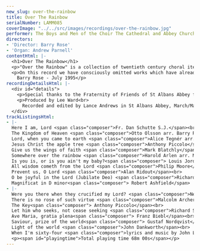 ```yaml
---
new_slug: over-the-rainbow
title: Over The Rainbow
serialNumber: LAMM085
coverImage: "../../src/images/recordings/over-the-rainbow.jpg"
performer: The Boys and Men of the Choir The Cathedral and Abbey Church of St Albans
directors:
- 'Director: Barry Rose'
- 'Organ: Andrew Parnell'
contentHtml: |-
  <h1>Over The Rainbow</h1>
  <p>"Over the Rainbow" is a collection of twentieth century choral items, both sacred and secular, and is a selection from some of the music sung by the choir of the Cathedral and Abbey Church of St. Alban during three visits to the United States of America in the early 1990's. In cathedrals, churches and schools in Baltimore, Greenwich Conn, New Haven, New York, Philadelphia, Princeton, Orlando, Tampa, Palm Beach, Washington DC and Wilmington, the choir sang many of the so called standard classics of English church music whilst also introducing their audiences to some of the newer choral repertoire, both European and American.</p>
  <p>On this record we have consciously omitted works which have already been recorded by several other choirs, and out of the nineteen tracks you will now hear, we think that at least fourteen have been recorded for the first time in the UK, and probably more than that. In an age when musical versatility seems to be a pre-requisite not just of the great orchestras but now also of choirs, we make no apology for the inclusion of the secular items. Rather we hope that they will show you a different side of this cathedral choir whose priority remains the leading of the worship at this great Cathedral and Abbey Church.<br>
    Barry Rose - July 1995</p>
recordingDetailsHtml: |-
  <div id="details">
    <p>Special thanks to the Fraternity of Friends of St Albans Abbey for their sponsorship of this recording.</p>
    <p>Produced by Lee Ward<br>
      Recorded and edited by Lance Andrews in St Albans Abbey, March/May 1995</p>
  </div>
trackListingsHtml:
- |-
  Here I am, Lord <span class="composer">Fr. Dan Schutte S.J.</span><br>
  The Kingdom of Heaven <span class="composer">Otto Olsson arr. Barry Rose</span><br>
  Lord, when you came to earth <span class="composer">Alice Tegnér arr. Barry Rose</span><br>
  Jesus Christ the apple tree <span class="composer">Anthony Piccolo</span><br>
  Give us the wings of faith <span class="composer">Mark Blatchly</span><br>
  Somewhere over the rainbow <span class="composer">Harold Arlen arr. Martin</span> <span class="composer">Pickard</span><br>
  Is you is, or is you ain't my baby?<span class="composer"> Louis Jordan arr. James Oxley</span><br>
  All wisdom cometh from the Lord <span class="composer">Philip Moore</span><br>
  Prevent us, O Lord <span class="composer">Alan Ridout</span><br>
  O be joyful in the Lord (Jubilate Deo) <span class="composer">Richard Shephard</span><br>
  Magnificat in D minor<span class="composer"> Robert Ashfield</span>
- |-
  Were you there when they crucified my Lord? <span class="composer">Negro Spiritual arr. by H.T.Burleigh</span><br>
  There is no rose of such virtue <span class="composer">Malcolm Archer</span><br>
  The Key<span class="composer"> Anthony Piccolo</span><br>
  Let him who seeks, not cease seeking <span class="composer">Richard Shephard</span><br>
  Ave Maria, gratia plena<span class="composer"> Franz Biebl</span><br>
  Saviour, prize of the world<span class="composer"> Gustaf Nordqvist</span><br>
  Light of the world <span class="composer">John Dankworth</span><br>
  When I'm sixty-four <span class="composer">lyrics and music by John Lennon and Paul McCartney arr. Nicholas Hare</span>
  <p><span id="playingtime">Total playing time 68m 00s</span></p>
---
```


